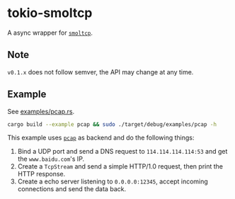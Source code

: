 # tokio-smoltcp

A async wrapper for [`smoltcp`](https://github.com/smoltcp-rs/smoltcp).

## Note

`v0.1.x` does not follow semver, the API may change at any time.

## Example

See [examples/pcap.rs](examples/pcap.rs).

```sh
cargo build --example pcap && sudo ./target/debug/examples/pcap -h
```

This example uses [`pcap`](https://crates.io/crates/pcap) as backend and do the following things:

1. Bind a UDP port and send a DNS request to `114.114.114.114:53` and get the `www.baidu.com`'s IP.
2. Create a `TcpStream` and send a simple HTTP/1.0 request, then print the HTTP response.
3. Create a echo server listening to `0.0.0.0:12345`, accept incoming connections and send the data back.
